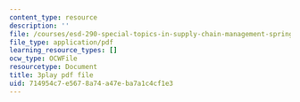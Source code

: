 ```yaml
---
content_type: resource
description: ''
file: /courses/esd-290-special-topics-in-supply-chain-management-spring-2005/714954c7e5678a74a47eba7a1c4cf1e3_oAFufZvbBb0.pdf
file_type: application/pdf
learning_resource_types: []
ocw_type: OCWFile
resourcetype: Document
title: 3play pdf file
uid: 714954c7-e567-8a74-a47e-ba7a1c4cf1e3
---
```

